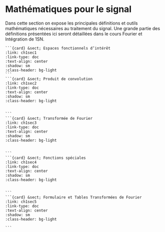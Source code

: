 # <i class="fas fa-book fa-fw"></i> Mathématiques pour le signal

Dans cette section on expose les principales définitions et outils mathématiques nécessaires au traitement du signal. Une grande partie des définitions présentées ici seront détaillées dans le cours Fourier et Intégration de 1SN.


````{card-carousel} 4
```{card} &sect; Espaces fonctionnels d’intérêt
:link: ch1sec1
:link-type: doc
:text-align: center 
:shadow: sm 
:class-header: bg-light
```
```{card} &sect; Produit de convolution
:link: ch1sec2
:link-type: doc
:text-align: center 
:shadow: sm
:class-header: bg-light


```
```{card} &sect; Transformée de Fourier
:link: ch1sec3
:link-type: doc
:text-align: center 
:shadow: sm 
:class-header: bg-light


```
```{card} &sect; Fonctions spéciales
:link: ch1sec4
:link-type: doc
:text-align: center 
:shadow: sm 
:class-header: bg-light


```
```{card} &sect; Formulaire et Tables Transformées de Fourier
:link: ch1sec5
:link-type: doc
:text-align: center 
:shadow: sm 
:class-header: bg-light

```
````






